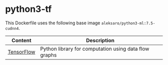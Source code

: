 # python3-tf

This Dockerfile uses the following base image ``aleksaro/python3-ml:7.5-cudnn4``.

| Content                                   | Description                                           |
|-------------------------------------------|-------------------------------------------------------|
| [TensorFlow](https://www.tensorflow.org/) | Python library for computation using data flow graphs |
